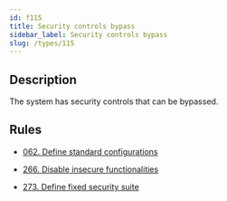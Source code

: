 ```yaml
---
id: f115
title: Security controls bypass
sidebar_label: Security controls bypass
slug: /types/115
---
```


## Description

The system has security controls
that can be bypassed.

## Rules

- [062. Define standard configurations](/criteria/architecture/062)

- [266. Disable insecure functionalities](/criteria/architecture/266)

- [273. Define fixed security suite](/criteria/system/273)
